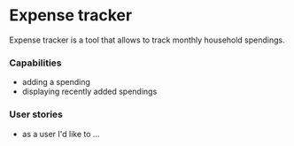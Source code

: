 # Expense tracker
Expense tracker is a tool that allows to track monthly household spendings.

### Capabilities
* adding a spending
* displaying recently added spendings

### User stories
* as a user I'd like to ...
